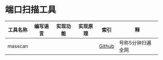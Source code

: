 # 端口扫描工具
|工具名称|编写语言|实现功能|实现原理|索引|释|
|-------|-------|-------|-------|---|---|
|masscan||||[Github](https://github.com/robertdavidgraham/masscan)|号称5分钟扫遍全网|

